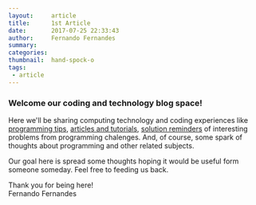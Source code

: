 ```yaml
---
layout:     article
title:      1st Article
date:       2017-07-25 22:33:43
author:     Fernando Fernandes
summary:    
categories: 
thumbnail:  hand-spock-o
tags:
 - article
---
```


### Welcome our coding and technology blog space!

Here we'll be sharing computing technology and coding experiences like [programming tips][1], [articles and tutorials][2], [solution reminders][3] of interesting problems from programming chalenges. And, of course, some spark of thoughts about programming and other related subjects.

Our goal here is spread some thoughts hoping it would be useful form someone someday. Feel free to feeding us back.

Thank you for being here!<br/>
Fernando Fernandes

[1]: http://www.gospark.org/tips
[2]: http://www.gospark.org/articles
[3]: http://www.gospark.org/solutions
